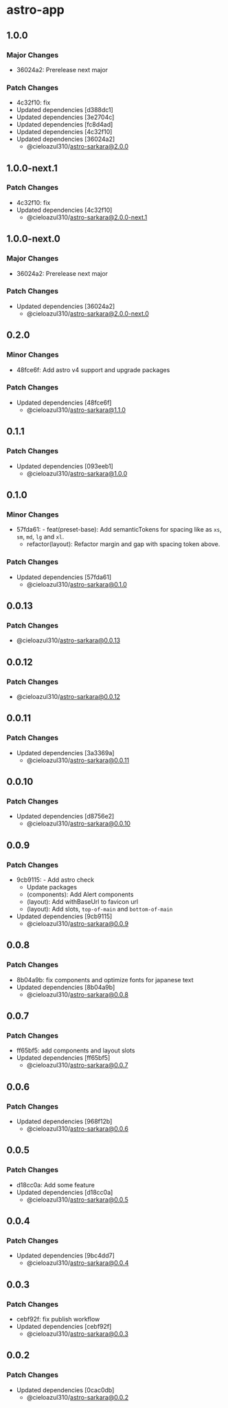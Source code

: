 # astro-app

## 1.0.0

### Major Changes

- 36024a2: Prerelease next major

### Patch Changes

- 4c32f10: fix
- Updated dependencies [d388dc1]
- Updated dependencies [3e2704c]
- Updated dependencies [fc8d4ad]
- Updated dependencies [4c32f10]
- Updated dependencies [36024a2]
  - @cieloazul310/astro-sarkara@2.0.0

## 1.0.0-next.1

### Patch Changes

- 4c32f10: fix
- Updated dependencies [4c32f10]
  - @cieloazul310/astro-sarkara@2.0.0-next.1

## 1.0.0-next.0

### Major Changes

- 36024a2: Prerelease next major

### Patch Changes

- Updated dependencies [36024a2]
  - @cieloazul310/astro-sarkara@2.0.0-next.0

## 0.2.0

### Minor Changes

- 48fce6f: Add astro v4 support and upgrade packages

### Patch Changes

- Updated dependencies [48fce6f]
  - @cieloazul310/astro-sarkara@1.1.0

## 0.1.1

### Patch Changes

- Updated dependencies [093eeb1]
  - @cieloazul310/astro-sarkara@1.0.0

## 0.1.0

### Minor Changes

- 57fda61: - feat(preset-base): Add semanticTokens for spacing like as `xs`, `sm`, `md`, `lg` and `xl`.
  - refactor(layout): Refactor margin and gap with spacing token above.

### Patch Changes

- Updated dependencies [57fda61]
  - @cieloazul310/astro-sarkara@0.1.0

## 0.0.13

### Patch Changes

- @cieloazul310/astro-sarkara@0.0.13

## 0.0.12

### Patch Changes

- @cieloazul310/astro-sarkara@0.0.12

## 0.0.11

### Patch Changes

- Updated dependencies [3a3369a]
  - @cieloazul310/astro-sarkara@0.0.11

## 0.0.10

### Patch Changes

- Updated dependencies [d8756e2]
  - @cieloazul310/astro-sarkara@0.0.10

## 0.0.9

### Patch Changes

- 9cb9115: - Add astro check
  - Update packages
  - (components): Add Alert components
  - (layout): Add withBaseUrl to favicon url
  - (layout): Add slots, `top-of-main` and `bottom-of-main`
- Updated dependencies [9cb9115]
  - @cieloazul310/astro-sarkara@0.0.9

## 0.0.8

### Patch Changes

- 8b04a9b: fix components and optimize fonts for japanese text
- Updated dependencies [8b04a9b]
  - @cieloazul310/astro-sarkara@0.0.8

## 0.0.7

### Patch Changes

- ff65bf5: add components and layout slots
- Updated dependencies [ff65bf5]
  - @cieloazul310/astro-sarkara@0.0.7

## 0.0.6

### Patch Changes

- Updated dependencies [968f12b]
  - @cieloazul310/astro-sarkara@0.0.6

## 0.0.5

### Patch Changes

- d18cc0a: Add some feature
- Updated dependencies [d18cc0a]
  - @cieloazul310/astro-sarkara@0.0.5

## 0.0.4

### Patch Changes

- Updated dependencies [9bc4dd7]
  - @cieloazul310/astro-sarkara@0.0.4

## 0.0.3

### Patch Changes

- cebf92f: fix publish workflow
- Updated dependencies [cebf92f]
  - @cieloazul310/astro-sarkara@0.0.3

## 0.0.2

### Patch Changes

- Updated dependencies [0cac0db]
  - @cieloazul310/astro-sarkara@0.0.2
